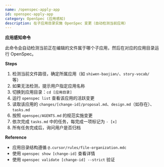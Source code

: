 ```yaml
---
name: /openspec-apply-app
id: openspec-apply-app
category: OpenSpec (应用感知)
description: 在子应用目录实施 OpenSpec 变更（自动检测当前应用）
---
```

<!-- OPENSPEC:START -->
**应用感知命令**

此命令会自动检测当前正在编辑的文件属于哪个子应用，然后在对应的应用目录运行 OpenSpec。

**Steps**
1. 检测当前文件路径，确定所属应用（如 `shiwen-baojian/`、`story-vocab/` 等）
2. 如果无法检测，提示用户指定应用名称
3. 切换到应用目录：`cd [应用目录]`
4. 运行 `openspec list` 查看该应用的活跃变更
5. 读取该应用的 `changes/[change-id]/proposal.md`、`design.md`（如存在）、`tasks.md`
6. 按照 `openspec/AGENTS.md` 的规范实施变更
7. 依次完成 `tasks.md` 中的任务，每完成一项标记为 `- [x]`
8. 所有任务完成后，询问用户是否归档

**Reference**
- 应用目录结构遵循 `@.cursor/rules/file-organization.mdc`
- 使用 `openspec show [change-id]` 查看详情
- 使用 `openspec validate [change-id] --strict` 验证
<!-- OPENSPEC:END -->

